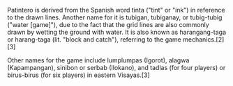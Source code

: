 Patintero is derived from the Spanish word tinta ("tint" or "ink") in reference to the drawn lines. Another name for it is tubigan, tubiganay, or tubig-tubig ("water [game]"), due to the fact that the grid lines are also commonly drawn by wetting the ground with water. It is also known as harangang-taga or harang-taga (lit. "block and catch"), referring to the game mechanics.[2][3]

Other names for the game include lumplumpas (Igorot), alagwa (Kapampangan), sinibon or serbab (Ilokano), and tadlas (for four players) or birus-birus (for six players) in eastern Visayas.[3]
